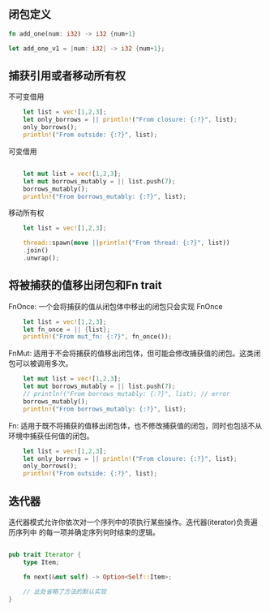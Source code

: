 ## 闭包定义

```rust
fn add_one(num: i32) -> i32 {num+1}

let add_one_v1 = |num: i32| -> i32 {num+1};
```

## 捕获引用或者移动所有权

不可变借用
```rust
    let list = vec![1,2,3];
    let only_borrows = || println!("From closure: {:?}", list);
    only_borrows();
    println!("From outside: {:?}", list);
```

可变借用
```rust

    let mut list = vec![1,2,3];
    let mut borrows_mutably = || list.push(7);
    borrows_mutably();
    println!("From borrows_mutably: {:?}", list);
```

移动所有权

```rust
    let list = vec![1,2,3];

    thread::spawn(move ||println!("From thread: {:?}", list))
    .join()
    .unwrap();
```

## 将被捕获的值移出闭包和Fn trait

FnOnce: 一个会将捕获的值从闭包体中移出的闭包只会实现 FnOnce

```rust
    let list = vec![1,2,3];
    let fn_once = || {list};
    println!("From mut_fn: {:?}", fn_once());
```

FnMut: 适用于不会将捕获的值移出闭包体，但可能会修改捕获值的闭包。这类闭包可以被调用多次。

```rust
    let mut list = vec![1,2,3];
    let mut borrows_mutably = || list.push(7);
    // println!("From borrows_mutably: {:?}", list); // error
    borrows_mutably();
    println!("From borrows_mutably: {:?}", list);
```

Fn: 适用于既不将捕获的值移出闭包体，也不修改捕获值的闭包，同时也包括不从环境中捕获任何值的闭包。

```rust
    let list = vec![1,2,3];
    let only_borrows = || println!("From closure: {:?}", list);
    only_borrows();
    println!("From outside: {:?}", list);
```

## 迭代器

迭代器模式允许你依次对一个序列中的项执行某些操作。迭代器(iterator)负责遍历序列中 的每一项并确定序列何时结束的逻辑。

```rust

pub trait Iterator {
    type Item;

    fn next(&mut self) -> Option<Self::Item>;

    // 此处省略了方法的默认实现
}

```